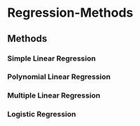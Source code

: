 # Regression-Methods
## Methods
### Simple Linear Regression
### Polynomial Linear Regression
### Multiple Linear Regression
### Logistic Regression
